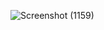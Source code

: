 ![Screenshot (1159)](https://user-images.githubusercontent.com/71547739/180385583-bc658ceb-0a86-4ca3-bb91-db90ccc7e1b4.png)
